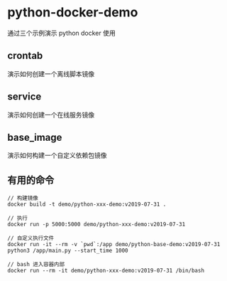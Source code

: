 # python-docker-demo
通过三个示例演示 python docker 使用

## crontab
演示如何创建一个离线脚本镜像

## service
演示如何创建一个在线服务镜像

## base_image
演示如何构建一个自定义依赖包镜像

## 有用的命令
```
// 构建镜像
docker build -t demo/python-xxx-demo:v2019-07-31 .

// 执行
docker run -p 5000:5000 demo/python-xxx-demo:v2019-07-31

// 自定义执行文件
docker run -it --rm -v `pwd`:/app demo/python-base-demo:v2019-07-31 python3 /app/main.py --start_time 1000

// bash 进入容器内部
docker run --rm -it demo/python-xxx-demo:v2019-07-31 /bin/bash
```
